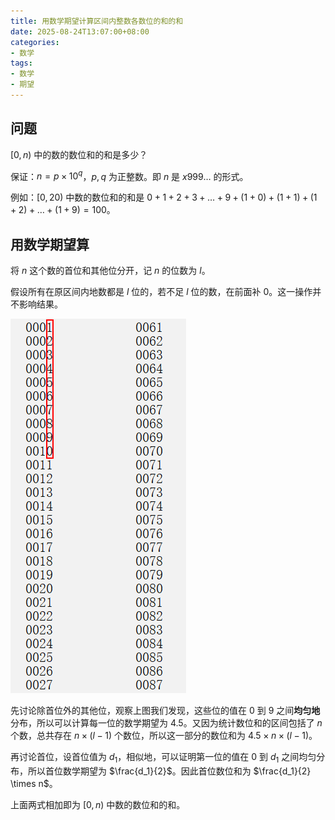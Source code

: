 ```yaml
---
title: 用数学期望计算区间内整数各数位的和的和
date: 2025-08-24T13:07:00+08:00
categories:
- 数学
tags:
- 数学
- 期望
---
```


## 问题

$[0, n)$ 中的数的数位和的和是多少？

保证：$n = p \times 10^q$，$p, q$ 为正整数。即 $n$ 是 $x999\dots$ 的形式。

例如：$[0, 20)$ 中数的数位和的和是 $0 + 1 + 2 + 3 + \dots + 9 + (1 + 0) + (1 + 1) + (1 + 2) + \dots + (1 + 9) = 100$。

## 用数学期望算

将 $n$ 这个数的首位和其他位分开，记 $n$ 的位数为 $l$。

假设所有在原区间内地数都是 $l$ 位的，若不足 $l$ 位的数，在前面补 $0$。这一操作并不影响结果。

![](numbers.png)

先讨论除首位外的其他位，观察上图我们发现，这些位的值在 $0$ 到 $9$ 之间**均匀地**分布，所以可以计算每一位的数学期望为 $4.5$。又因为统计数位和的区间包括了 $n$ 个数，总共存在 $n \times (l - 1)$ 个数位，所以这一部分的数位和为 $4.5 \times n \times (l - 1)$。

再讨论首位，设首位值为 $d_1$，相似地，可以证明第一位的值在 $0$ 到 $d_1$ 之间均匀分布，所以首位数学期望为 $\frac{d_1}{2}$。因此首位数位和为 $\frac{d_1}{2} \times n$。

上面两式相加即为 $[0, n)$ 中数的数位和的和。
